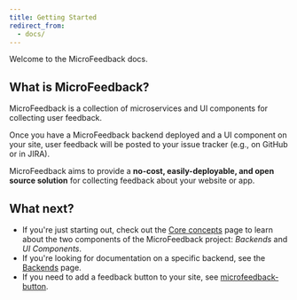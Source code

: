 ```yaml
---
title: Getting Started
redirect_from:
  - docs/
---
```


Welcome to the MicroFeedback docs.

## What is MicroFeedback?

MicroFeedback is a collection of microservices and UI components for
collecting user feedback.

Once you have a MicroFeedback backend deployed and a UI component on your site, user feedback
will be posted to your issue tracker (e.g., on GitHub or in JIRA).

MicroFeedback aims to provide a **no-cost, easily-deployable, and open
source solution** for collecting feedback about your website or app.

## What next?

- If you're just starting out, check out the [Core concepts](/getting-started/core-concepts) page to learn about the two components
of the MicroFeedback project: *Backends* and *UI Components*.
- If you're looking for documentation on a specific backend, see the
[Backends](/backends/) page.
- If you need to add a feedback button to your site, see [microfeedback-button](/ui-components/microfeedback-button).
